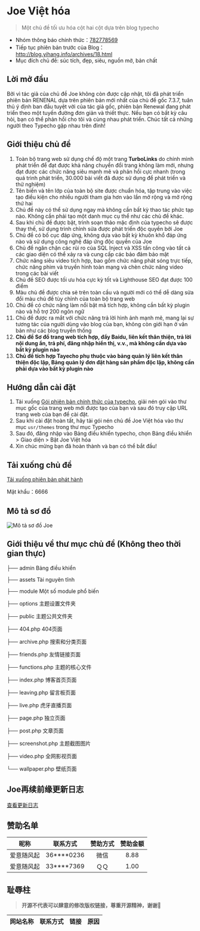 # Joe Việt hóa

> Một chủ đề tối ưu hóa cột hai cột dựa trên blog typecho

- Nhóm thông báo chính thức：[782778569](https://qm.qq.com/q/9qlyquSaXe)
- Tiếp tục phiên bản trước của Blog：<http://blog.yihang.info/archives/18.html>
- Mục đích chủ đề: súc tích, đẹp, siêu, nguồn mở, bản chất

## Lời mở đầu

Bởi vì tác giả của chủ đề Joe không còn được cập nhật, tôi đã phát triển phiên bản RENENAL dựa trên phiên bản mới nhất của chủ đề gốc 7.3.7, tuân thủ ý định ban đầu tuyệt vời của tác giả gốc, phiên bản Renewal đang phát triển theo một tuyến đường đơn giản và thiết thực. 
Nếu bạn có bất kỳ câu hỏi, bạn có thể phản hồi cho tôi và cùng nhau phát triển. Chúc tất cả những người theo Typecho gặp nhau trên đỉnh!

## Giới thiệu chủ đề

1. Toàn bộ trang web sử dụng chế độ một trang **TurboLinks** do chính mình phát triển để đạt được khả năng chuyển đổi trang không làm mới, nhưng đạt được các chức năng siêu mạnh mẽ và phản hồi cực nhanh (trong quá trình phát triển, 30.000 bài viết đã được sử dụng để phát triển và thử nghiệm)
2. Tên biến và tên lớp của toàn bộ site được chuẩn hóa, tập trung vào việc tạo điều kiện cho nhiều người tham gia hơn vào lần mở rộng và mở rộng thứ hai
3. Chủ đề này có thể sử dụng ngay mà không cần bất kỳ thao tác phức tạp nào. Không cần phải tạo một danh mục cụ thể như các chủ đề khác.
4. Sau khi chủ đề được bật, trình soạn thảo mặc định của typecho sẽ được thay thế, sử dụng trình chỉnh sửa được phát triển độc quyền bởi Joe
5. Chủ đề có bố cục đáp ứng, không dựa vào bất kỳ khuôn khổ đáp ứng nào và sử dụng công nghệ đáp ứng độc quyền của Joe
6. Chủ đề ngăn chặn các rủi ro của SQL Inject và XSS tấn công vào tất cả các giao diện có thể xảy ra và cung cấp các bảo đảm bảo mật
7. Chức năng siêu video tích hợp, bao gồm chức năng phát sóng trực tiếp, chức năng phim và truyền hình toàn mạng và chèn chức năng video trong các bài viết
8. Chủ đề SEO được tối ưu hóa cực kỳ tốt và Lighthouse SEO đạt được 100 điểm
9. Màu chủ đề được chia sẻ trên toàn cầu và người mới có thể dễ dàng sửa đổi màu chủ đề tùy chỉnh của toàn bộ trang web
10. Chủ đề có chức năng làm nổi bật mã tích hợp, không cần bất kỳ plugin nào và hỗ trợ 200 ngôn ngữ
11. Chủ đề được ra mắt với chức năng trả lời hình ảnh mạnh mẽ, mang lại sự tương tác của người dùng vào blog của bạn, không còn giới hạn ở văn bản như các blog truyền thống
12. **Chủ đề Sơ đồ trang web tích hợp, đẩy Baidu, liên kết thân thiện, trả lời nội dung ẩn, trả phí, đăng nhập hiển thị, v.v., mà không cần dựa vào bất kỳ plugin nào**
13. **Chủ đề tích hợp Tayecho phụ thuộc vào bảng quản lý liên kết thân thiện độc lập, Bảng quản lý đơn đặt hàng sản phẩm độc lập, không cần phải dựa vào bất kỳ plugin nào**

## Hướng dẫn cài đặt

1. Tải xuống [Gói phiên bản chính thức của typecho](https://typecho.org/download), giải nén gói vào thư mục gốc của trang web mới được tạo của bạn và sau đó truy cập URL trang web của bạn để cài đặt.
2. Sau khi cài đặt hoàn tất, hãy tải gói nén chủ đề Joe Việt hóa vào thư mục `usr/themes` trong thư mục Typecho
3. Sau đó, đăng nhập vào Bảng điều khiển typecho, chọn Bảng điều khiển > Giao diện > Bật Joe Việt hóa
4. Xin chúc mừng bạn đã hoàn thành và bạn có thể bắt đầu!

## Tải xuống chủ đề

[Tải xuống phiên bản phát hành](https://wwdd.lanzoue.com/b01kyo7na)

Mật khẩu：6666

## Mô tả sơ đồ

![Mô tả sơ đồ Joe](http://storage.yihang.info/media/202207252029421.jpg)

## Giới thiệu về thư mục chủ đề (Không theo thời gian thực)

├── admin Bảng điều khiển

├── assets Tài nguyên tĩnh

├── module Một số module phổ biến

├── options 主题设置文件夹

├── public 主题公共文件夹

├── 404.php 404页面

├── archive.php 搜索和分类页面

├── friends.php 友情链接页面

├── functions.php 主题的核心文件

├── index.php 博客首页页面

├── leaving.php 留言板页面

├── live.php 虎牙直播页面

├── page.php 独立页面

├── post.php 文章页面

├── screenshot.php 主题截图图片

├── video.php 全网影视页面

└── wallpaper.php 壁纸页面

## Joe再续前缘更新日志

[查看更新日志](/UPDATE.md)

## 赞助名单

|  昵称   |  联系方式  | 赞助方式 | 赞助金额 |
|:------:|:----------:|:----:|:----:|
| 爱意随风起 | 36****0236 | 微信 | 8.88 |
| 爱意随风起 | 33****7369 | ＱＱ | 1.00 |

## 耻辱柱

> **开源不代表可以肆意的修改版权链接，尊重开源精神，谢谢🌹**

| 网站名称 | 联系方式 | 链接 | 原因 |
| - | - | - | - |
